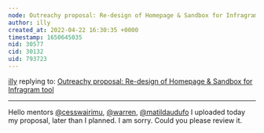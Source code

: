 ```yaml
---
node: Outreachy proposal: Re-design of Homepage & Sandbox for Infragram tool
author: illy
created_at: 2022-04-22 16:30:35 +0000
timestamp: 1650645035
nid: 30577
cid: 30132
uid: 793723
---
```




[illy](../profile/illy) replying to: [Outreachy proposal: Re-design of Homepage & Sandbox for Infragram tool](../notes/illy/04-22-2022/outreachy-proposal-re-design-of-homepage-sandbox-for-infragram-tool)

----
Hello mentors [@cesswairimu](/profile/cesswairimu), [@warren](/profile/warren), [@matildaudufo](/profile/matildaudufo)
I uploaded today my proposal, later than I planned. I am sorry. Could you please review it. 